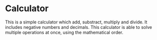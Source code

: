 # Calculator

This is a simple calculator which add, substract, multiply and divide. It includes negative numbers and decimals. 
This calculator is able to solve multiple operations at once, using the mathematical order. 
